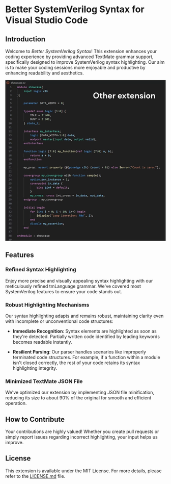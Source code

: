# Better SystemVerilog Syntax for Visual Studio Code

## Introduction

Welcome to *Better SystemVerilog Syntax*! This extension enhances your coding experience by providing advanced TextMate grammar support, specifically designed to improve SystemVerilog syntax highlighting. Our aim is to make your coding sessions more enjoyable and productive by enhancing readability and aesthetics.

![showcase](assets/showcase.gif)

## Features

### Refined Syntax Highlighting

Enjoy more precise and visually appealing syntax highlighting with our meticulously refined tmLanguage grammar. We've covered most SystemVerilog features to ensure your code stands out.

### Robust Highlighting Mechanisms

Our syntax highlighting adapts and remains robust, maintaining clarity even with incomplete or unconventional code structures:

- **Immediate Recognition**: Syntax elements are highlighted as soon as they're detected. Partially written code identified by leading keywords becomes readable instantly.

- **Resilient Parsing**: Our parser handles scenarios like improperly terminated code structures. For example, if a function within a module isn't closed correctly, the rest of your code retains its syntax highlighting integrity.

### Minimized TextMate JSON File

We've optimized our extension by implementing JSON file minification, reducing its size to about 90% of the original for smooth and efficient operation.

## How to Contribute

Your contributions are highly valued! Whether you create pull requests or simply report issues regarding incorrect highlighting, your input helps us improve.

## License

This extension is available under the MIT License. For more details, please refer to the [LICENSE.md](LICENSE.md) file.

